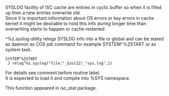 SYSLOG facility of ISC cache are entries in cyclic buffer so when
it is filled up then a new entries overwrite old.<br/>
Since it is important information about OS errors or key errors in cache kernel
it might be desirable to hold this info during longer time than overwriting starts to happen
or cache restarted .<br/>

^%z.syslog utility relogs SYSLOG info into a file or global and can be stared as daemon
as COS job command for example SYSTEM^%ZSTART or as system task.
```
SYSTEM^%ZSTART
 J relog^%z.syslog("file:"_$zu(12)_"sys.log",1)
```

For details see comment before routine label.<br/>
It is expected to load it and compile into %SYS namespace.<br/>

This function appeared in isc_stat package.




